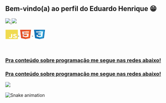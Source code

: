 ## Bem-vindo(a) ao perfil do Eduardo Henrique 😁
 
  <div>
    <a href="https://github.com/eduardoohenrique">
    <img height="180em" src="https://github-readme-stats.vercel.app/api?username=eduardoohenrique&show_icons=true&theme=tokyonight&include_all_commits=true&count_private=true"/>
    <img height="180em" src="https://github-readme-stats.vercel.app/api/top-langs/?username=eduardoohenrique&layout=compact&langs_count=6&theme=tokyonight"/>
 
 </div>
     
 <div style="display: inline_block"><br>
   <img align="center" alt="Js" height="30" width="40" src="https://raw.githubusercontent.com/devicons/devicon/master/icons/javascript/javascript-plain.svg">
   <img align="center" alt="HTML" height="30" width="40" src="https://raw.githubusercontent.com/devicons/devicon/master/icons/html5/html5-original.svg">
   <img align="center" alt="CSS" height="30" width="40" src="https://raw.githubusercontent.com/devicons/devicon/master/icons/css3/css3-original.svg">
 </div>
 
  <br>
 <br>
 
   ### Pra conteúdo sobre programação me segue nas redes abaixo!
 ### Pra conteúdo sobre programação me segue nas redes abaixo!
 
 <div> 
   <a href="www.linkedin.com/in/eduardo-henrique-jesus" target="_blank"><img src="https://img.shields.io/badge/-LinkedIn-%230077B5?style=for-the-badge&logo=linkedin&logoColor=white" target="_blank"></a> 
  
   ![Snake animation](https://github.com/cadudevemdobro/cadudevemdobro/blob/output/github-contribution-grid-snake.svg)
 
 </div>
